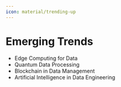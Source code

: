 ```yaml
---
icon: material/trending-up
---
```


# Emerging Trends

- Edge Computing for Data
- Quantum Data Processing
- Blockchain in Data Management
- Artificial Intelligence in Data Engineering
